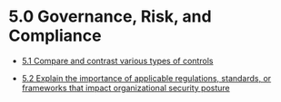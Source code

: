 # 5.0 Governance, Risk, and Compliance

* [5.1 Compare and contrast various types of controls](./5.1-compare-and-contrast-various-types-of-controls.md)

* [5.2 Explain the importance of applicable regulations, standards, or frameworks that impact organizational security posture](./5.2-explain-the-importance-of-applicable-regulations-standards-or-frameworks-that-impact-organizational-security-posture.md)
